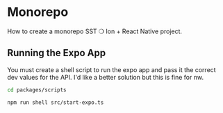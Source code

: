 # Monorepo

How to create a monorepo SST ❍ Ion + React Native project.

## Running the Expo App

You must create a shell script to run the expo app and pass it the correct dev values for the API. I'd like a better solution but this is fine for nw.

```bash
cd packages/scripts

npm run shell src/start-expo.ts
```
